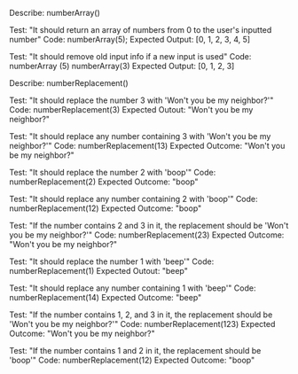 Describe: numberArray()

Test: "It should return an array of numbers from 0 to the user's inputted number"
Code: numberArray(5);
Expected Output: [0, 1, 2, 3, 4, 5]

Test: "It should remove old input info if a new input is used"
Code: numberArray (5) numberArray(3)
Expected Output: [0, 1, 2, 3]

Describe: numberReplacement()

Test: "It should replace the number 3 with 'Won't you be my neighbor?'"
Code: numberReplacement(3)
Expected Outout: "Won't you be my neighbor?"

Test: "It should replace any number containing 3 with 'Won't you be my neighbor?'"
Code: numberReplacement(13)
Expected Outcome: "Won't you be my neighbor?"

Test: "It should replace the number 2 with 'boop'"
Code: numberReplacement(2)
Expected Outcome: "boop"

Test: "It should replace any number containing 2 with 'boop'"
Code: numberReplacement(12)
Expected Outcome: "boop"

Test: "If the number contains 2 and 3 in it, the replacement should be 'Won't you be my neighbor?'"
Code: numberReplacement(23)
Expected Outcome: "Won't you be my neighbor?"

Test: "It should replace the number 1 with 'beep'"
Code: numberReplacement(1)
Expected Outout: "beep"

Test: "It should replace any number containing 1 with 'beep'"
Code: numberReplacement(14)
Expected Outcome: "beep"

Test: "If the number contains 1, 2, and 3 in it, the replacement should be 'Won't you be my neighbor?'"
Code: numberReplacement(123)
Expected Outcome: "Won't you be my neighbor?"

Test: "If the number contains 1 and 2 in it, the replacement should be 'boop'"
Code: numberReplacement(12)
Expected Outcome: "boop"